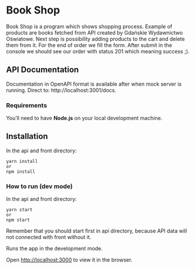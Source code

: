 # Book Shop

Book Shop is a program which shows shopping process. Example of products are books fetched from API created by Gdańskie Wydawnictwo Oświatowe.
Next step is possibility adding products to the cart and delete them from it. For the end of order we fill the form. After submit in the console we should see our order with status 201 which meaning success ;).

## API Documentation

Documentation in OpenAPI format is available after when mock server is running. Direct to: http://localhost:3001/docs.

### Requirements

You’ll need to have **Node.js** on your local development machine.

## Installation

In the api and front directory:

    yarn install
    or
    npm install

### How to run (dev mode)

In the api and front directory:

    yarn start
    or
    npm start

Remember that you should start first in api directory, because API data will not connected with front without it.

Runs the app in the development mode.

Open [http://localhost:3000](http://localhost:3000) to view it in the browser.
